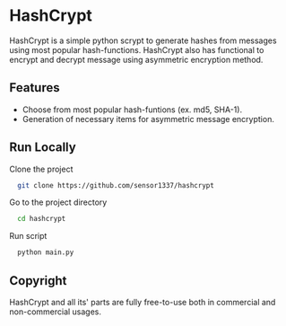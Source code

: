 
# HashCrypt

HashCrypt is a simple python scrypt to generate hashes from messages using most popular hash-functions. HashCrypt also has functional to encrypt and decrypt message using asymmetric encryption method.






## Features

- Choose from most popular hash-funtions (ex. md5, SHA-1).
- Generation of necessary items for asymmetric message encryption.


## Run Locally

Clone the project

```bash
  git clone https://github.com/sensor1337/hashcrypt
```

Go to the project directory

```bash
  cd hashcrypt
```


Run script

```bash
  python main.py
```


## Copyright

HashCrypt and all its' parts are fully free-to-use both in commercial and non-commercial usages. 

